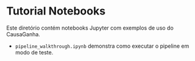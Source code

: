 # Tutorial Notebooks

Este diretório contém notebooks Jupyter com exemplos de uso do CausaGanha.

- `pipeline_walkthrough.ipynb` demonstra como executar o pipeline em modo de teste.
